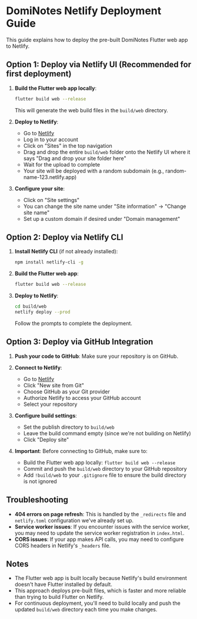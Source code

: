 # DomiNotes Netlify Deployment Guide

This guide explains how to deploy the pre-built DomiNotes Flutter web app to Netlify.

## Option 1: Deploy via Netlify UI (Recommended for first deployment)

1. **Build the Flutter web app locally**:
   ```bash
   flutter build web --release
   ```
   This will generate the web build files in the `build/web` directory.

2. **Deploy to Netlify**:
   - Go to [Netlify](https://app.netlify.com/)
   - Log in to your account
   - Click on "Sites" in the top navigation
   - Drag and drop the entire `build/web` folder onto the Netlify UI where it says "Drag and drop your site folder here"
   - Wait for the upload to complete
   - Your site will be deployed with a random subdomain (e.g., random-name-123.netlify.app)

3. **Configure your site**:
   - Click on "Site settings"
   - You can change the site name under "Site information" → "Change site name"
   - Set up a custom domain if desired under "Domain management"

## Option 2: Deploy via Netlify CLI

1. **Install Netlify CLI** (if not already installed):
   ```bash
   npm install netlify-cli -g
   ```

2. **Build the Flutter web app**:
   ```bash
   flutter build web --release
   ```

3. **Deploy to Netlify**:
   ```bash
   cd build/web
   netlify deploy --prod
   ```
   Follow the prompts to complete the deployment.

## Option 3: Deploy via GitHub Integration

1. **Push your code to GitHub**:
   Make sure your repository is on GitHub.

2. **Connect to Netlify**:
   - Go to [Netlify](https://app.netlify.com/)
   - Click "New site from Git"
   - Choose GitHub as your Git provider
   - Authorize Netlify to access your GitHub account
   - Select your repository

3. **Configure build settings**:
   - Set the publish directory to `build/web`
   - Leave the build command empty (since we're not building on Netlify)
   - Click "Deploy site"

4. **Important**: Before connecting to GitHub, make sure to:
   - Build the Flutter web app locally: `flutter build web --release`
   - Commit and push the `build/web` directory to your GitHub repository
   - Add `!build/web` to your `.gitignore` file to ensure the build directory is not ignored

## Troubleshooting

- **404 errors on page refresh**: This is handled by the `_redirects` file and `netlify.toml` configuration we've already set up.
- **Service worker issues**: If you encounter issues with the service worker, you may need to update the service worker registration in `index.html`.
- **CORS issues**: If your app makes API calls, you may need to configure CORS headers in Netlify's `_headers` file.

## Notes

- The Flutter web app is built locally because Netlify's build environment doesn't have Flutter installed by default.
- This approach deploys pre-built files, which is faster and more reliable than trying to build Flutter on Netlify.
- For continuous deployment, you'll need to build locally and push the updated `build/web` directory each time you make changes.

